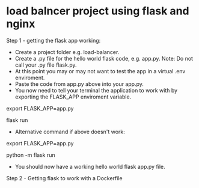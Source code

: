# load balncer project using flask and nginx

Step 1 - getting the flask app working:
- Create a project folder e.g. load-balancer.
- Create a .py file for the hello world flask code, e.g. app.py. Note: Do not call your .py file flask.py.
- At this point you may or may not want to test the app in a virtual .env enviroment.
- Paste the code from app.py above into your app.py. 
- You now need to tell your terminal the application to work with by exporting the FLASK_APP enviroment variable. 

export FLASK_APP=app.py

flask run

- Alternative command if above doesn't work:

export FLASK_APP=app.py

python -m flask run

- You should now have a working hello world flask app.py file. 

Step 2 - Getting flask to work with a Dockerfile
